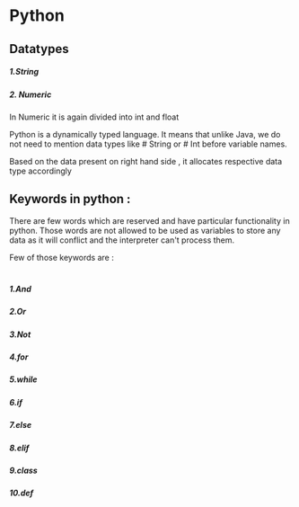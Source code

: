 # Python

## Datatypes

#####  1.String
##### 2. Numeric

In Numeric it is again divided into int and float 

Python is a dynamically typed language. It means that unlike Java, we do not need to mention data types like # String or # Int before variable names.

Based on the data present on right hand side , it allocates respective data type accordingly

## Keywords in python :

There are few words which are reserved and have particular functionality in python. Those words are not allowed to be used
as variables to store any data as it will conflict and the interpreter can't process them.

Few of those keywords are :
#
##### 1.And
##### 2.Or
##### 3.Not
##### 4.for
##### 5.while
##### 6.if
##### 7.else
##### 8.elif
##### 9.class
##### 10.def
